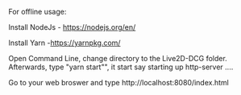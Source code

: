 For offline usage:

Install NodeJs - https://nodejs.org/en/

Install Yarn -https://yarnpkg.com/

Open Command Line, change directory to the Live2D-DCG folder.
Afterwards, type "yarn start"", it start say starting up http-server ....

Go to your web broswer and type http://localhost:8080/index.html

